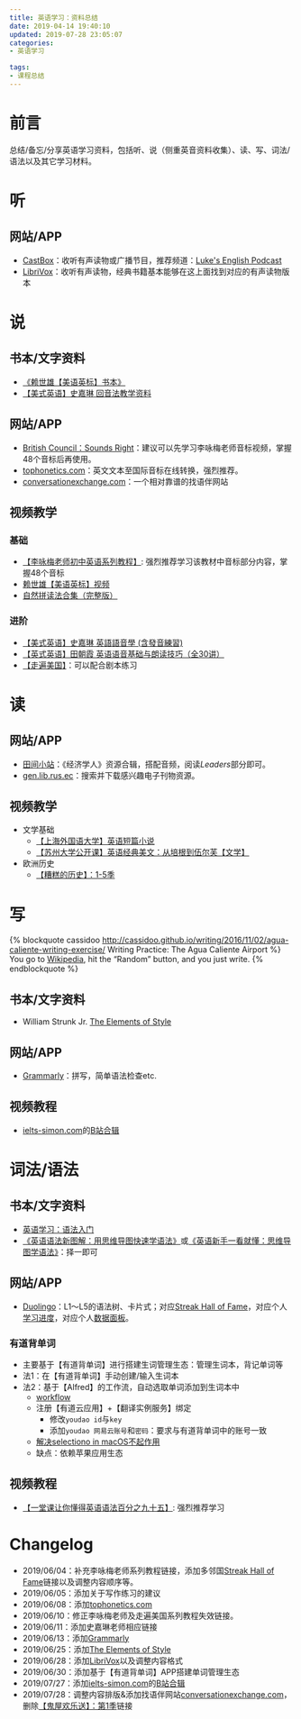 ```yaml
---
title: 英语学习：资料总结
date: 2019-04-14 19:40:10
updated: 2019-07-28 23:05:07
categories:
- 英语学习

tags:
- 课程总结
---
```

# 前言
总结/备忘/分享英语学习资料，包括听、说（侧重英音资料收集）、读、写、词法/语法以及其它学习材料。

<!--more-->
# 听
## 网站/APP
- [CastBox](https://castbox.fm/)：收听有声读物或广播节目，推荐频道：[Luke's English Podcast](https://teacherluke.co.uk/)
- [LibriVox](https://librivox.org/)：收听有声读物，经典书籍基本能够在这上面找到对应的有声读物版本

# 说
## 书本/文字资料
- [《赖世雄【美语英标】书本》](https://book.douban.com/subject/2977637/)
- [【美式英语】史嘉琳 回音法教学资料](http://homepage.ntu.edu.tw/~karchung/miniconversations/MC.htm)

## 网站/APP
- [British Council：Sounds Right](https://www.britishcouncil.org/english/business/apps/sounds-right)：建议可以先学习李咏梅老师音标视频，掌握48个音标后再使用。
- [tophonetics.com](https://tophonetics.com/zh/)：英文文本至国际音标在线转换，强烈推荐。
- [conversationexchange.com](https://www.conversationexchange.com/)：一个相对靠谱的找语伴网站

## 视频教学
### 基础
- [【李咏梅老师初中英语系列教程】](https://www.bilibili.com/video/av29219586/): 强烈推荐学习该教材中音标部分内容，掌握48个音标
- [赖世雄【美语英标】视频](https://www.bilibili.com/video/av18344760)
- [自然拼读法合集（完整版）](https://www.bilibili.com/video/av8909007)

### 进阶
- [【美式英语】史嘉琳 英語語音學 (含發音練習) ](http://ocw.aca.ntu.edu.tw/ntu-ocw/ocw/cou/101S102/1)
- [【英式英语】田朝霞 英语语音基础与朗读技巧（全30讲）](https://www.bilibili.com/video/av22981167)
- [【走遍美国】](https://www.bilibili.com/video/av11376675/)：可以配合剧本练习

# 读
## 网站/APP
- [田间小站](https://www.tianfateng.cn/7399.html)：《经济学人》资源合辑，搭配音频，阅读*Leaders*部分即可。
- [gen.lib.rus.ec](http://gen.lib.rus.ec)：搜索并下载感兴趣电子刊物资源。

## 视频教学
- 文学基础
    - [【上海外国语大学】英语短篇小说](https://www.bilibili.com/video/av25357215)
    - [【苏州大学公开课】英语经典美文：从培根到伍尔芙【文学】](https://www.bilibili.com/video/av8729512)
- 欧洲历史
    - [【糟糕的历史】：1-5季](https://search.bilibili.com/pgc?keyword=%E7%B3%9F%E7%B3%95%E7%9A%84%E5%8E%86%E5%8F%B2)

# 写
{% blockquote cassidoo http://cassidoo.github.io/writing/2016/11/02/agua-caliente-writing-exercise/ Writing Practice: The Agua Caliente Airport %}
You go to [Wikipedia](https://en.wikipedia.org/), hit the “Random” button, and you just write.
{% endblockquote %}

## 书本/文字资料
- William Strunk Jr. [The Elements of Style](https://book.douban.com/subject/1824592/)

## 网站/APP
- [Grammarly](https://app.grammarly.com/)：拼写，简单语法检查etc.

## 视频教程
- [ielts-simon.com](https://ielts-simon.com/)的[B站合辑](https://www.bilibili.com/video/av7692222)

# 词法/语法
## 书本/文字资料
- [英语学习：语法入门](https://cvblogs.cn/2019/07/01/daily/summary-english-lexical-and-grammar/)
- [《英语语法新图解：用思维导图快速学语法》](https://book.douban.com/subject/30246892/)或[《英语新手一看就懂：思维导图学语法》](https://book.douban.com/subject/30845258/)：择一即可

## 网站/APP
- [Duolingo](https://duolingo.com)：L1～L5的语法树、卡片式；对应[Streak Hall of Fame](https://duome.eu/)，对应个人[学习进度](https://duome.eu/anoni15/progress)，对应个人[数据面板](https://duome.eu/anoni15/)。

### 有道背单词
- 主要基于【有道背单词】进行搭建生词管理生态：管理生词本，背记单词等
- 法1：在【有道背单词】手动创建/输入生词本
- 法2：基于【Alfred】的工作流，自动选取单词添加到生词本中
    - [workflow](https://github.com/whyliam/whyliam.workflows.youdao)
    - 注册【有道云应用】+【翻译实例服务】绑定
        - 修改`youdao id`与`key`
        - 添加`youdao 网易云账号`和`密码`：要求与有道背单词中的账号一致
    - [解决selectiono in macOS不起作用](https://www.alfredforum.com/topic/11665-selection-in-macos-doesnt-work-in-apps/?do=findComment&comment=61141)
    - 缺点：依赖苹果应用生态

## 视频教程
- [【一堂课让你懂得英语语法百分之九十五】](https://www.bilibili.com/video/av47618740): 强烈推荐学习

# Changelog
- 2019/06/04：补充李咏梅老师系列教程链接，添加多邻国[Streak Hall of Fame](https://duome.eu/anoni15/progress)链接以及调整内容顺序等。
- 2019/06/05：添加关于写作练习的建议
- 2019/06/08：添加[tophonetics.com](https://tophonetics.com/zh/)
- 2019/06/10：修正李咏梅老师及走遍美国系列教程失效链接。
- 2019/06/11：添加史嘉琳老师相应链接
- 2019/06/13：添加[Grammarly](https://app.grammarly.com/)
- 2019/06/25：添加[The Elements of Style](https://book.douban.com/subject/1824592/)
- 2019/06/28：添加[LibriVox](https://librivox.org/)以及调整内容格式
- 2019/06/30：添加基于【有道背单词】APP搭建单词管理生态
- 2019/07/27：添加[ielts-simon.com](https://ielts-simon.com/)的[B站合辑](https://www.bilibili.com/video/av7692222)
- 2019/07/28：调整内容排版&添加找语伴网站[conversationexchange.com](https://www.conversationexchange.com/)，删除[【鬼屋欢乐送】：第1季](https://search.bilibili.com/all?keyword=%E9%AC%BC%E5%B1%8B%E6%AC%A2%E4%B9%90%E9%80%81)链接